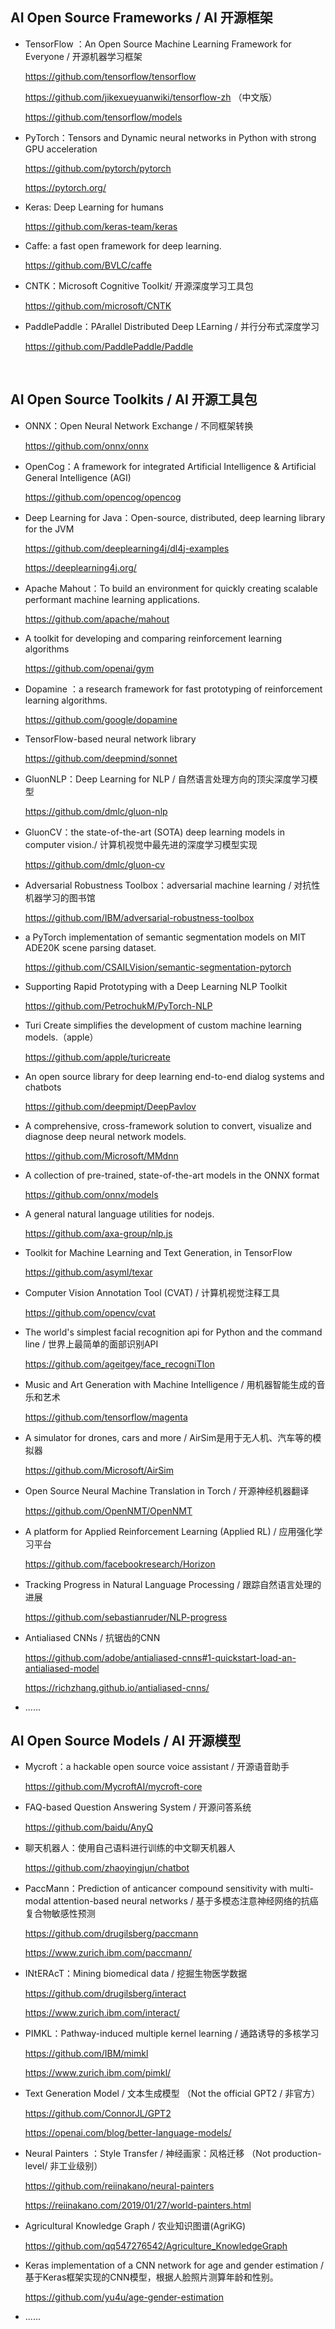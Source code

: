 

##  AI Open Source Frameworks / AI 开源框架
<ul>

<li><p>
TensorFlow ：An Open Source Machine Learning Framework for Everyone / 开源机器学习框架
  
https://github.com/tensorflow/tensorflow

https://github.com/jikexueyuanwiki/tensorflow-zh （中文版）

https://github.com/tensorflow/models

</p></li>

<li><p>
PyTorch：Tensors and Dynamic neural networks in Python with strong GPU acceleration
  
https://github.com/pytorch/pytorch

https://pytorch.org/

</p></li>

<li><p>
Keras: Deep Learning for humans
  
https://github.com/keras-team/keras

</p></li>

<li><p>
Caffe: a fast open framework for deep learning. 

https://github.com/BVLC/caffe
</p></li>

<li><p>
CNTK：Microsoft Cognitive Toolkit/ 开源深度学习工具包
  
https://github.com/microsoft/CNTK
</p></li>


<li><p>
PaddlePaddle：PArallel Distributed Deep LEarning / 并行分布式深度学习
  
https://github.com/PaddlePaddle/Paddle
</p></li>

</ul>

&nbsp;

##   AI Open Source Toolkits / AI 开源工具包

<ul>
<li><p>
ONNX：Open Neural Network Exchange / 不同框架转换
  
https://github.com/onnx/onnx
</p></li>

<li><p>
OpenCog：A framework for integrated Artificial Intelligence & Artificial General Intelligence (AGI)
  
https://github.com/opencog/opencog
</p></li>

<li><p>
Deep Learning for Java：Open-source, distributed, deep learning library for the JVM

https://github.com/deeplearning4j/dl4j-examples
  
https://deeplearning4j.org/
</p></li>

<li><p>
Apache Mahout：To build an environment for quickly creating scalable performant machine learning applications.
  
https://github.com/apache/mahout
</p></li>

<li><p>
A toolkit for developing and comparing reinforcement learning algorithms

https://github.com/openai/gym
</p></li>

<li><p>
Dopamine ：a research framework for fast prototyping of reinforcement learning algorithms. 

https://github.com/google/dopamine
</p></li>

<li><p>
TensorFlow-based neural network library

https://github.com/deepmind/sonnet
</p></li>

<li><p>
GluonNLP：Deep Learning for NLP / 自然语言处理方向的顶尖深度学习模型

https://github.com/dmlc/gluon-nlp
</p></li>

<li><p>
GluonCV：the state-of-the-art (SOTA) deep learning models in computer vision./ 计算机视觉中最先进的深度学习模型实现
  
https://github.com/dmlc/gluon-cv
</p></li>

<li><p>
Adversarial Robustness Toolbox：adversarial machine learning / 对抗性机器学习的图书馆
  
https://github.com/IBM/adversarial-robustness-toolbox
</p></li>

<li><p>
a PyTorch implementation of semantic segmentation models on MIT ADE20K scene parsing dataset.
  
https://github.com/CSAILVision/semantic-segmentation-pytorch
</p></li>

<li><p>
Supporting Rapid Prototyping with a Deep Learning NLP Toolkit

https://github.com/PetrochukM/PyTorch-NLP
</p></li>

<li><p>
Turi Create simplifies the development of custom machine learning models.（apple）
  
https://github.com/apple/turicreate
</p></li>

<li><p>
An open source library for deep learning end-to-end dialog systems and chatbots

https://github.com/deepmipt/DeepPavlov
</p></li>

<li><p>
A comprehensive, cross-framework solution to convert, visualize and diagnose deep neural network models. 

https://github.com/Microsoft/MMdnn
</p></li>

<li><p>
A collection of pre-trained, state-of-the-art models in the ONNX format

https://github.com/onnx/models
</p></li>

<li><p>
A general natural language utilities for nodejs.

https://github.com/axa-group/nlp.js
</p></li>

<li><p>
Toolkit for Machine Learning and Text Generation, in TensorFlow

https://github.com/asyml/texar
</p></li>

<li><p>
Computer Vision Annotation Tool (CVAT) / 计算机视觉注释工具

https://github.com/opencv/cvat
</p></li>

<li><p>
The world's simplest facial recognition api for Python and the command line / 世界上最简单的面部识别API

https://github.com/ageitgey/face_recogniTIon
</p></li>

<li><p>
Music and Art Generation with Machine Intelligence / 用机器智能生成的音乐和艺术
  
https://github.com/tensorflow/magenta
</p></li>

<li><p>
A simulator for drones, cars and more / AirSim是用于无人机、汽车等的模拟器
  
https://github.com/Microsoft/AirSim
</p></li>

<p><li>
Open Source Neural Machine Translation in Torch / 开源神经机器翻译 
  
https://github.com/OpenNMT/OpenNMT
</p></li>

<p><li>
A platform for Applied Reinforcement Learning (Applied RL) / 应用强化学习平台
  
https://github.com/facebookresearch/Horizon
</p></li>

<p><li>
Tracking Progress in Natural Language Processing / 跟踪自然语言处理的进展
  
https://github.com/sebastianruder/NLP-progress
</p></li>

<p><li>
Antialiased CNNs / 抗锯齿的CNN 
  
https://github.com/adobe/antialiased-cnns#1-quickstart-load-an-antialiased-model 

https://richzhang.github.io/antialiased-cnns/
</p></li>

<p><li>
......
</p></li>

</ul>

##   AI Open Source Models / AI 开源模型

<ul>
  
<li><p>
Mycroft：a hackable open source voice assistant / 开源语音助手

https://github.com/MycroftAI/mycroft-core
</p></li>
  
<li><p>
FAQ-based Question Answering System / 开源问答系统

https://github.com/baidu/AnyQ
</p></li>

<li><p>
聊天机器人：使用自己语料进行训练的中文聊天机器人
  
https://github.com/zhaoyingjun/chatbot
</p></li>
  
<li><p>
PaccMann：Prediction of anticancer compound sensitivity with multi-modal attention-based neural networks / 基于多模态注意神经网络的抗癌复合物敏感性预测<br> 
  
https://github.com/drugilsberg/paccmann

https://www.zurich.ibm.com/paccmann/
</p></li>

<li><p>
INtERAcT：Mining biomedical data / 挖掘生物医学数据

https://github.com/drugilsberg/interact

https://www.zurich.ibm.com/interact/
</p></li>

<li><p>
PIMKL：Pathway-induced multiple kernel learning / 通路诱导的多核学习

https://github.com/IBM/mimkl

https://www.zurich.ibm.com/pimkl/
</p></li>

<li><p>
Text Generation Model / 文本生成模型 （Not the official GPT2 / 非官方）

https://github.com/ConnorJL/GPT2

https://openai.com/blog/better-language-models/
</p></li>

<li><p>
Neural Painters ：Style Transfer / 神经画家：风格迁移 （Not production-level/ 非工业级别）

https://github.com/reiinakano/neural-painters

https://reiinakano.com/2019/01/27/world-painters.html
</p></li>

<p><li>
Agricultural Knowledge Graph / 农业知识图谱(AgriKG)
  
https://github.com/qq547276542/Agriculture_KnowledgeGraph
</p></li>

<p><li>
Keras implementation of a CNN network for age and gender estimation /基于Keras框架实现的CNN模型，根据人脸照片测算年龄和性别。

https://github.com/yu4u/age-gender-estimation
</p></li>

<p><li>
......
</p></li>

</ul>

